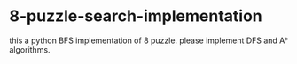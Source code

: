 # 8-puzzle-search-implementation
this a python BFS implementation of 8 puzzle.
please implement DFS and A* algorithms.
